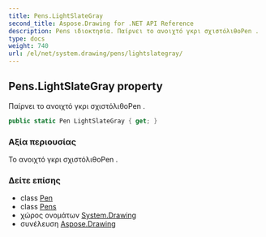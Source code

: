 ```yaml
---
title: Pens.LightSlateGray
second_title: Aspose.Drawing for .NET API Reference
description: Pens ιδιοκτησία. Παίρνει το ανοιχτό γκρι σχιστόλιθοPen .
type: docs
weight: 740
url: /el/net/system.drawing/pens/lightslategray/
---
```

## Pens.LightSlateGray property

Παίρνει το ανοιχτό γκρι σχιστόλιθοPen .

```csharp
public static Pen LightSlateGray { get; }
```

### Αξία περιουσίας

Το ανοιχτό γκρι σχιστόλιθοPen .

### Δείτε επίσης

* class [Pen](../../pen/)
* class [Pens](../)
* χώρος ονομάτων [System.Drawing](../../pens/)
* συνέλευση [Aspose.Drawing](../../../)


